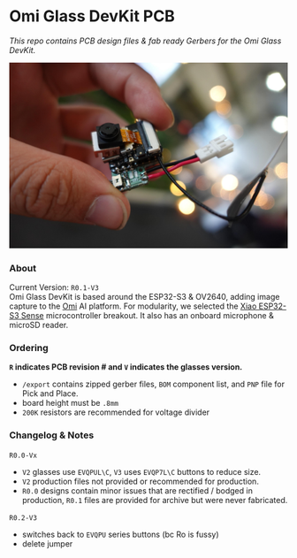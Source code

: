 # Omi Glass DevKit PCB
_This repo contains PCB design files & fab ready Gerbers for the Omi Glass DevKit._  


![](assets/v2_OGD.jpg)

### About
Current Version: `R0.1-V3`  
Omi Glass DevKit is based around the ESP32-S3 & OV2640, adding image capture to the [Omi](https://omi.me) AI platform.  For modularity, we selected the [Xiao ESP32-S3 Sense](https://www.seeedstudio.com/XIAO-ESP32S3-Sense-p-5639.html?srsltid=AfmBOopCIzfd-8ibewO1jBZsJkmfUc-wzWkLOngDRXb3vafw_r4tShg3) microcontroller breakout.  It also has an onboard microphone & microSD reader.

### Ordering
**`R` indicates PCB revision # and `V` indicates the glasses version.**
- `/export` contains zipped gerber files, `BOM` component list, and `PNP` file for Pick and Place.
- board height must be `.8mm`
- `200K` resistors are recommended for voltage divider

### Changelog & Notes

`R0.0-Vx`
- `V2` glasses use `EVQPUL\C`, `V3` uses `EVQP7L\C` buttons to reduce size.
- `V2` production files not provided or recommended for production.
- `R0.0` designs contain minor issues that are rectified / bodged in production, `R0.1` files are provided for archive but were never fabricated.

`R0.2-V3` 
- switches back to `EVQPU` series buttons (bc Ro is fussy)
- delete jumper
